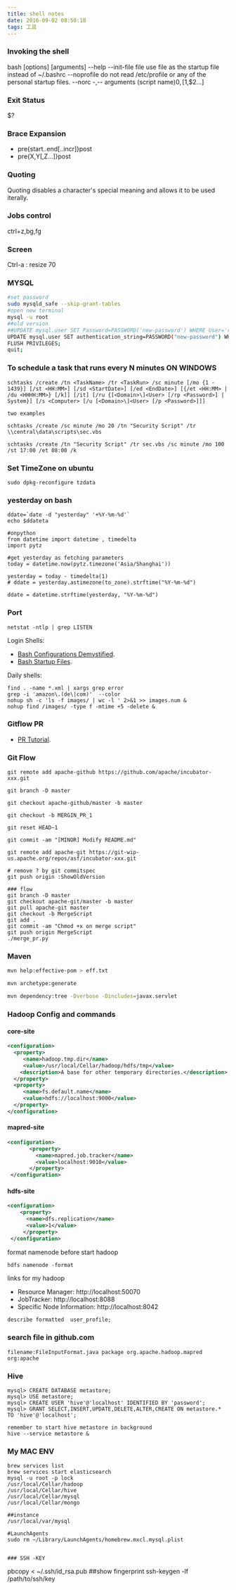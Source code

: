 ```yaml
---
title: shell notes
date: 2016-09-02 08:50:18
tags: 工具
---
```


### Invoking the shell
bash [options] [arguments]
--help
--init-file file
use file as the startup file instead of ~/.bashrc
--noprofile
do not read /etc/profile or any of the personal startup files.
--norc
-,--
arguments (script name)$0,[$1,$2...]

### Exit Status
$?


### Brace Expansion
 - pre{start..end[..incr]}post
 - pre{X,Y[,Z...]}post

### Quoting
Quoting disables a character's special meaning and allows it to be used iterally.


### Jobs control
ctrl+z,bg,fg

### Screen
Ctrl-a : resize 70

### MYSQL
```bash
#set password
sudo mysqld_safe --skip-grant-tables
#open new terminal
mysql -u root
##old version
##UPDATE mysql.user SET Password=PASSWORD('new-password') WHERE User='root';
UPDATE mysql.user SET authentication_string=PASSWORD("new-password") WHERE User='root';
FLUSH PRIVILEGES;
quit;
```


### To schedule a task that runs every N minutes ON WINDOWS
```
schtasks /create /tn <TaskName> /tr <TaskRun> /sc minute [/mo {1 - 1439}] [/st <HH:MM>] [/sd <StartDate>] [/ed <EndDate>] [{/et <HH:MM> | /du <HHHH:MM>} [/k]] [/it] [/ru {[<Domain>\]<User> [/rp <Password>] | System}] [/s <Computer> [/u [<Domain>\]<User> [/p <Password>]]]

two examples

schtasks /create /sc minute /mo 20 /tn "Security Script" /tr \\central\data\scripts\sec.vbs

schtasks /create /tn "Security Script" /tr sec.vbs /sc minute /mo 100 /st 17:00 /et 08:00 /k

```

### Set TimeZone on ubuntu

```
sudo dpkg-reconfigure tzdata
```

### yesterday on bash

```
ddate=`date -d "yesterday" '+%Y-%m-%d'`
echo $ddateta

#onpython
from datetime import datetime , timedelta
import pytz

#get yesterday as fetching parameters
today = datetime.now(pytz.timezone('Asia/Shanghai'))

yesterday = today - timedelta(1)
# ddate = yesterday.astimezone(to_zone).strftime("%Y-%m-%d")

ddate = datetime.strftime(yesterday, "%Y-%m-%d")

```

### Port
```
netstat -ntlp | grep LISTEN
```
 
Login Shells:

  * [Bash Configurations Demystified](http://dghubble.com/blog/posts/.bashprofile-.profile-and-.bashrc-conventions/).
  * [Bash Startup Files](https://www.gnu.org/software/bash/manual/html_node/Bash-Startup-Files.html).


Daily shells:
```
find . -name *.xml | xargs grep error
grep -i 'amazon\.(de\|com)'  --color
nohup sh -c 'ls -f images/ | wc -l ' 2>&1 >> images.num &
nohup find /images/ -type f -mtime +5 -delete &
```

### Gitflow PR
  * [PR Tutorial](https://www.thinkful.com/learn/github-pull-request-tutorial/).


### Git Flow

```
git remote add apache-github https://github.com/apache/incubator-xxx.git

git branch -D master

git checkout apache-github/master -b master

git checkout -b MERGIN_PR_1

git reset HEAD~1

git commit -am "[MINOR] Modify README.md"

git remote add apache-git https://git-wip-us.apache.org/repos/asf/incubator-xxx.git

# remove ? by git commitspec
git push origin :ShowOldVersion

### flow
git branch -D master
git checkout apache-git/master -b master
git pull apache-git master
git checkout -b MergeScript
git add .
git commit -am "Chmod +x on merge script"
git push origin MergeScript
./merge_pr.py

```

### Maven

```bash
mvn help:effective-pom > eff.txt

mvn archetype:generate

mvn dependency:tree -Dverbose -Dincludes=javax.servlet

```

### Hadoop Config and commands

#### core-site
```xml
<configuration>
  <property>
     <name>hadoop.tmp.dir</name>  
     <value>/usr/local/Cellar/hadoop/hdfs/tmp</value>
    <description>A base for other temporary directories.</description>
  </property>
  <property>
     <name>fs.default.name</name>                                     
     <value>hdfs://localhost:9000</value>                             
  </property>                                                       
</configuration> 
```

#### mapred-site

```xml
<configuration>
       <property>
         <name>mapred.job.tracker</name>
         <value>localhost:9010</value>
       </property>
 </configuration>
```

#### hdfs-site

```xml
<configuration>
    <property>
      <name>dfs.replication</name>
      <value>1</value>
     </property>
 </configuration>
```

format namenode before start hadoop

```
hdfs namenode -format
```

links for my hadoop
 + Resource Manager: http://localhost:50070
 + JobTracker: http://localhost:8088
 + Specific Node Information: http://localhost:8042

```sql
describe formatted  user_profile;
```

### search file in github.com

```
filename:FileInputFormat.java package org.apache.hadoop.mapred org:apache
```

### Hive
```
mysql> CREATE DATABASE metastore;
mysql> USE metastore;
mysql> CREATE USER 'hive'@'localhost' IDENTIFIED BY 'password';
mysql> GRANT SELECT,INSERT,UPDATE,DELETE,ALTER,CREATE ON metastore.* TO 'hive'@'localhost';

remember to start hive metastore in background
hive --service metastore &
```


### My MAC ENV

```
brew services list
brew services start elasticsearch
mysql -u root -p lock
/usr/local/Cellar/hadoop
/usr/local/Cellar/hive
/usr/local/Cellar/mysql
/usr/local/Cellar/mongo

##instance
/usr/local/var/mysql

#LaunchAgents
sudo rm ~/Library/LaunchAgents/homebrew.mxcl.mysql.plist


### SSH -KEY 
```
pbcopy < ~/.ssh/id_rsa.pub
##show fingerprint
ssh-keygen -lf /path/to/ssh/key
```